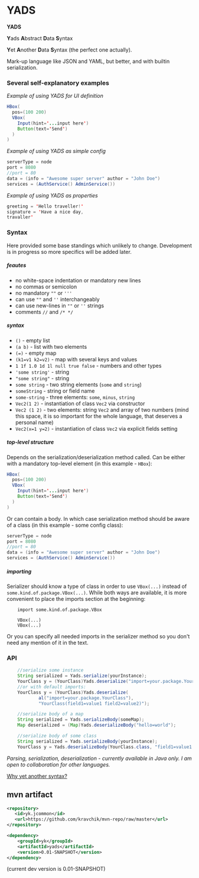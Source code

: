 YADS
=======

**YADS**

**Y**ads **A**bstract **D**ata **S**yntax

**Y**et **A**nother **D**ata **S**yntax (the perfect one actually).

Mark-up language like JSON and YAML, but better, and with builtin serialization.

### Several self-explanatory examples

*Example of using YADS for UI definition*
```Java
HBox(
  pos=(100 200)
  VBox(
    Input(hint='...input here')
    Button(text='Send')
  )
)
```
*Example of using YADS as simple config*
```Java
serverType = node
port = 8080
//port = 80
data = (info = "Awesome super server" author = "John Doe")
services = (AuthService() AdminService())
```
*Example of using YADS as properties*
```Java
greeting = 'Hello traveller!'
signature = 'Have a nice day,
travaller'
```
### Syntax
Here provided some base standings which unlikely to change. Development is in progress so more specifics will be added later.

##### feautes
* no white-space indentation or mandatory new lines
* no commas or semicolon
* no mandatory `""` or `'''`
* can use `""`  and `''` interchangeably
* can use new-lines in `""` or `''` strings
* comments `//` and `/* */`  

##### syntax
* `()` - empty list
* `(a b)` - list with two elements
* `(=)` - empty map
* `(k1=v1 k2=v2)` - map with several keys and values
* `1 1f 1.0 1d 1l null true false` - numbers and other types
* `'some string'` - string
* `"some string"` - string
* `some string` - two string elements (`some` and `string`)
* `someString` - string or field name
* `some-string` - three elements: `some`, `minus`, `string`
* `Vec2(1 2)` - instantiation of class `Vec2` via constructor
* `Vec2 (1 2)` - two elements: string `Vec2` and array of two numbers (mind this space, it is so important for the whole language, that deserves a personal name)
* `Vec2(x=1 y=2)` - instantiation of class `Vec2` via explicit fields setting

##### top-level structure
Depends on the serialization/deserialization method called. Can be either with a mandatory top-level element (in this example - `HBox`):
```Java
HBox(
  pos=(100 200)
  VBox(
    Input(hint='...input here')
    Button(text='Send')
  )
)
```
Or can contain a body. In which case serialization method should be aware of a class (in this example - some config class):
```Java
serverType = node
port = 8080
//port = 80
data = (info = "Awesome super server" author = "John Doe")
services = (AuthService() AdminService())
```

##### importing
Serializer should know a type of class in order to use `VBox(...)` instead of `some.kind.of.package.VBox(...)`. While both ways are available, it is more convenient to place the imports section at the beginning:
```
    import some.kind.of.package.VBox
    
    VBox(...)
    VBox(...)
```
Or you can specify all needed imports in the serializer method so you don't need any mention of it in the text.

### API
```Java
    //serialize some instance
    String serialized = Yads.serialize(yourInstance);
    YourClass y = (YourClass)Yads.deserialize("import=your.package.YourClass YourClass(field1=value1 field2=value2)");
    //or with default imports:
    YourClass y = (YourClass)Yads.deserialize(
            al("import=your.package.YourClass"), 
            "YourClass(field1=value1 field2=value2)");

    //serialize body of a map
    String serialized = Yads.serializeBody(someMap);
    Map deserialized = (Map)Yads.deserializeBody("hello=world");

    //serialize body of some class
    String serialized = Yads.serializeBody(yourInstance);
    YourClass y = Yads.deserializeBody(YourClass.class, "field1=value1 field2=value2");
```

  *Parsing, serialization, deserialization - currently available in Java only. I am open to collaboration for other languages.*

[Why yet another syntax?](why-another.md)

## mvn artifact
```xml
<repository>
   <id>yk.jcommon</id>
   <url>https://github.com/kravchik/mvn-repo/raw/master</url>
</repository>

<dependency>
    <groupId>yk</groupId>
    <artifactId>yads</artifactId>
    <version>0.01-SNAPSHOT</version>
</dependency>
```
(current dev version is 0.01-SNAPSHOT)

